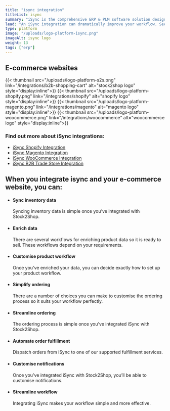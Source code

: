 ```yaml
---
title: "isync integration"
titleList: isync
summary: "iSync is the comprehensive ERP & PLM software solution designed specifically for the apparel industry."
lead: "An iSync integration can dramatically improve your workflow. See how iSync works with your applications."
type: platform
image: "/uploads/logo-platform-isync.png"
imageAlt: isync logo
weight: 13
tags: ["erp"]
---
```


## E-commerce websites

{{< thumbnail src="/uploads/logo-platform-s2s.png" link="/integrations/b2b-shopping-cart" alt="stock2shop logo" style="display:inline">}}
{{< thumbnail src="/uploads/logo-platform-shopify.png" link="/integrations/shopify" alt="shopify logo" style="display:inline">}}
{{< thumbnail src="/uploads/logo-platform-magento.png" link="/integrations/magento" alt="magento logo" style="display:inline">}}
{{< thumbnail src="/uploads/logo-platform-woocommerce.png" link="/integrations/woocommerce" alt="woocommerce logo" style="display:inline">}}

### Find out more about iSync integrations:

- [iSync Shopify Integration](/integrations/isync-shopify/ "iSync Shopify Integration")
- [iSync Magento Integration](/integrations/isync-magento/ "iSync Magento Integration")
- [iSync WooCommerce Integration](/integrations/isync-woocommerce/ "iSync WooCommerce Integration")
- [iSync B2B Trade Store Integration](/integrations/isync-b2b-trade-store/ "iSync B2B Trade Store Integration")

## When you integrate isync and your e-commerce website, you can:

*   #### Sync inventory data
    
    Syncing inventory data is simple once you’ve integrated with Stock2Shop.
*   #### Enrich data
    
    There are several workflows for enriching product data so it is ready to sell. These workflows depend on your requirements.
*   #### Customise product workflow
    
    Once you’ve enriched your data, you can decide exactly how to set up your product workflow.
*   #### Simplify ordering
    
    There are a number of choices you can make to customise the ordering process so it suits your workflow perfectly.
*   #### Streamline ordering
    
    The ordering process is simple once you’ve integrated iSync with Stock2Shop.
*   #### Automate order fulfillment
    
    Dispatch orders from iSync to one of our supported fulfillment services.
*   #### Customise notifications
    
    Once you’ve integrated iSync with Stock2Shop, you’ll be able to customise notifications.
*   #### Streamline workflow
    
    Integrating iSync makes your workflow simple and more effective.